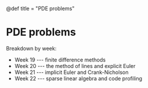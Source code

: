 @def title = "PDE problems"

# PDE problems

Breakdown by week:

* Week 19 --- finite difference methods
* Week 20 --- the method of lines and explicit Euler
* Week 21 --- implicit Euler and Crank-Nicholson
* Week 22 --- sparse linear algebra and code profiling
